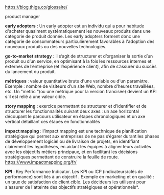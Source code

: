 https://blog.thiga.co/glossaire/

product manager 

__early adopters__ : Un early adopter est un individu qui a pour habitude d'acheter quasiment systématiquement les nouveaux produits dans une catégorie de produit donnée. Les early adopters forment donc une catégorie de consommateurs particulièrement favorables à l'adoption des nouveaux produits ou des nouvelles technologies.

__go-to-market strategy__ : il s’agit de structurer et d’organiser la sortie d’un produit ou d’un service, en optimisant à la fois les ressources internes et externes de l’entreprise (et l’expérience client), afin de s’assurer du succès du lancement du produit.

__métriques__ :  valeur quantitative brute d'une variable ou d'un paramètre. Exemple : nombre de visiteurs d'un site Web, nombre d'heures travaillées, etc. Un "metric "(ou une métrique pour la version francisée) devient un KPI s'il est relié à une valeur cible.

__story mapping__ : exercice permettant de structurer et d'identifier et de structurer les fonctionnalités suivant deux axes :  un axe horizontal découpant le parcours utilisateur en étapes chronologiques et un axe vertical détaillant ces étapes en fonctionnalités

__impact mapping__ : l’impact mapping est une technique de planification stratégique qui permet aux entreprises de ne pas s’égarer durant les phases de développement logiciel ou de livraison de projets, en identifiant clairement les hypothèses, en aidant les équipes à aligner leurs activités avec les objectifs métiers principaux, et en facilitant les décisions stratégiques permettant de construire la feuille de route.
https://www.impactmapping.org/fr/

__KPI__ : Key Performance Indicator. Les KPI ou ICP (indicateurs/clés de performance) sont liés à un objectif . Exemple en marketing et en qualité : un taux de satisfaction de client cible. Les décideurs les utilisent pour s'assurer de l'atteinte des objectifs stratégiques et opérationnels*.